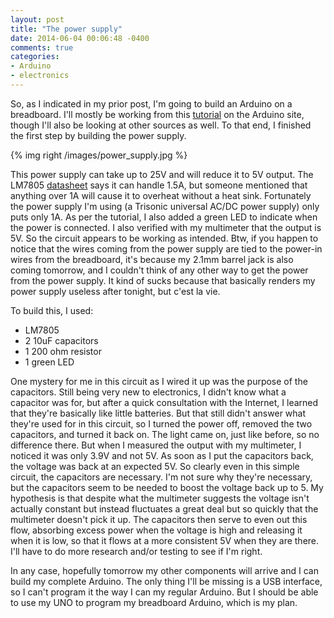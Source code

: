 ```yaml
---
layout: post
title: "The power supply"
date: 2014-06-04 00:06:48 -0400
comments: true
categories: 
- Arduino
- electronics
---
```

So, as I indicated in my prior post, I'm going to build an Arduino on a breadboard.  I'll mostly be working from this [tutorial](http://arduino.cc/en/Main/Standalone) on the Arduino site, though I'll also be looking at other sources as well.  To that end, I finished the first step by building the power supply.  

{% img right /images/power_supply.jpg %}

This power supply can take up to 25V and will reduce it to 5V output.  The LM7805 [datasheet](http://www.addicore.com/Addicore-L7805CV-5V-Voltage-Regulators-5-pieces-p/114.htm) says it can handle 1.5A, but someone mentioned that anything over 1A will cause it to overheat without a heat sink.  Fortunately the power supply I'm using (a Trisonic universal AC/DC power supply) only puts only 1A.  As per the tutorial, I also added a green LED to indicate when the power is connected.  I also verified with my multimeter that the output is 5V.  So the circuit appears to be working as intended.  Btw, if you happen to notice that the wires coming from the power supply are tied to the power-in wires from the breadboard, it's because my 2.1mm barrel jack is also coming tomorrow, and I couldn't think of any other way to get the power from the power supply.  It kind of sucks because that basically renders my power supply useless after tonight, but c'est la vie.  

To build this, I used:

*  LM7805
*  2 10uF capacitors
*  1 200 ohm resistor
*  1 green LED

One mystery for me in this circuit as I wired it up was the purpose of the capacitors.  Still being very new to electronics, I didn't know what a capacitor was for, but after a quick consultation with the Internet, I learned that they're basically like little batteries.  But that still didn't answer what they're used for in this circuit, so I turned the power off, removed the two capacitors, and turned it back on.  The light came on, just like before, so no difference there.  But when I measured the output with my multimeter, I noticed it was only 3.9V and not 5V.  As soon as I put the capacitors back, the voltage was back at an expected 5V.  So clearly even in this simple circuit, the capacitors are necessary.  I'm not sure why they're necessary, but the capacitors seem to be needed to boost the voltage back up to 5.  My hypothesis is that despite what the multimeter suggests the voltage isn't actually constant but instead fluctuates a great deal but so quickly that the multimeter doesn't pick it up.  The capacitors then serve to even out this flow, absorbing excess power when the voltage is high and releasing it when it is low, so that it flows at a more consistent 5V when they are there.  I'll have to do more research and/or testing to see if I'm right.

In any case, hopefully tomorrow my other components will arrive and I can build my complete Arduino.  The only thing I'll be missing is a USB interface, so I can't program it the way I can my regular Arduino.  But I should be able to use my UNO to program my breadboard Arduino, which is my plan.